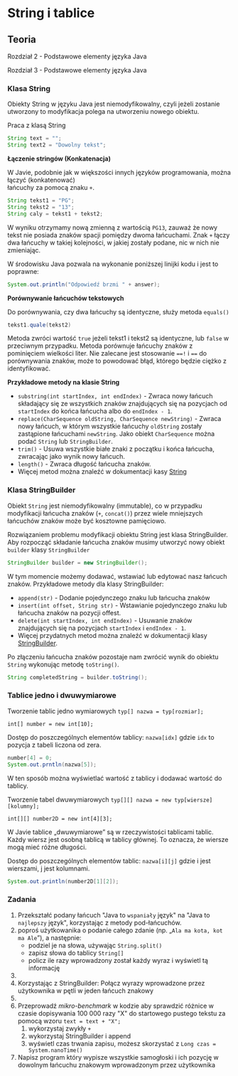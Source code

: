 # String i tablice

## Teoria&#x20;

Rozdział 2 - Podstawowe elementy języka Java

Rozdział 3 - Podstawowe elementy języka Java

### Klasa String

Obiekty String w języku Java jest niemodyfikowalny, czyli jeżeli zostanie utworzony to modyfikacja polega na utworzeniu nowego obiektu.&#x20;

Praca z klasą String&#x20;

```java
String text = "";
String text2 = "Dowolny tekst";
```

**Łączenie stringów (Konkatenacja)**

W Javie, podobnie jak w większości innych języków programowania, można łączyć (konkatenować)\
łańcuchy za pomocą znaku `+`.

```java
String tekst1 = "PG";
String tekst2 = "13";
String caly = tekst1 + tekst2;
```

W wyniku otrzymamy nową zmienną z wartością `PG13`, zauważ że nowy tekst nie posiada znaków spacji pomiędzy dwoma łańcuchami. Znak `+` łączy dwa łańcuchy w takiej kolejności, w jakiej zostały podane, nic w nich nie zmieniając.

W środowisku Java pozwala na wykonanie poniższej linijki kodu i jest to poprawne:

```java
System.out.println("Odpowiedź brzmi " + answer);
```

**Porównywanie łańcuchów tekstowych**

Do porównywania, czy dwa łańcuchy są identyczne, służy metoda `equals()`&#x20;

```java
tekst1.quale(tekst2)
```

Metoda zwróci wartość `true` jeżeli tekst1 i tekst2 są identyczne, lub `false` w przeciwnym przypadku. Metoda porównuje łańcuchy znaków z pominięciem wielkości liter. Nie zalecane jest stosowanie `==!` i `==` do porównywania znaków, może to powodować błąd, którego będzie ciężko z identyfikować.

**Przykładowe metody na klasie String**

* `substring(int startIndex, int endIndex)` - Zwraca nowy łańcuch składający się ze wszystkich znaków znajdujących się na pozycjach od `startIndex` do końca łańcucha albo do `endIndex - 1`.
* `replace(CharSequence oldString, CharSequence newString)` - Zwraca nowy łańcuch, w którym wszystkie łańcuchy `oldString` zostały zastąpione łańcuchami `newString`. Jako obiekt `CharSequence` można podać `String` lub `StringBuilder`.
* `trim()` - Usuwa wszystkie białe znaki z początku i końca łańcucha, zwracając jako wynik nowy łańcuch.
* `length()` - Zwraca długość łańcucha znaków.
* Więcej metod można znaleźć w dokumentacji kasy [String](https://docs.oracle.com/javase/8/docs/api/java/lang/String.html)

### Klasa StringBuilder

&#x20;Obiekt `String` jest niemodyfikowalny (immutable), co w przypadku modyfikacji łańcucha znaków (`+`, `concat()`) przez wiele mniejszych łańcuchów znaków może być kosztowne pamięciowo.

Rozwiązaniem problemu modyfikacji obiektu String jest klasa StringBuilder. Aby rozpocząć składanie łańcucha znaków musimy utworzyć nowy obiekt `builder` klasy `StringBuilder`

```java
StringBuilder builder = new StringBuilder();
```

W tym momencie możemy dodawać, wstawiać lub edytować nasz łańcuch znaków. Przykładowe metody dla klasy StringBuilder:

* `append(str)` - Dodanie pojedynczego znaku lub łańcucha znaków
* `insert(int offset, String str)` - Wstawianie pojedynczego znaku lub łańcucha znaków na pozycji offest.
* `delete(int startIndex, int endIndex)` - Usuwanie znaków znajdujących się na pozycjach `startIndex` i `endIndex - 1`.
* Więcej przydatnych metod można znaleźć w dokumentacji klasy [StringBuilder](https://docs.oracle.com/javase/8/docs/api/java/lang/StringBuilder.html).

Po złączeniu łańcucha znaków pozostaje nam zwrócić wynik do obiektu `String` wykonując metodę `toString()`.&#x20;

```java
String completedString = builder.toString();
```

### Tablice jedno i dwuwymiarowe

Tworzenie tablic jedno wymiarowych `typ[] nazwa = typ[rozmiar];`

`int[] number = new int[10];`&#x20;

Dostęp do poszczególnych elementów tablicy: `nazwa[idx]` gdzie `idx` to pozycja z tabeli liczona od zera.

```java
number[4] = 0;
System.out.prntln(nazwa[5]);
```

W ten sposób można wyświetlać wartość z tablicy i dodawać wartość do tablicy.

Tworzenie tabel dwuwymiarowych `typ[][] nazwa = new typ[wiersze][kolumny];`&#x20;

`int[][] number2D = new int[4][3];`

W Javie tablice „dwuwymiarowe” są w rzeczywistości tablicami tablic. Każdy wiersz jest osobną tablicą w tablicy głównej. To oznacza, że wiersze mogą mieć różne długości.

Dostęp do poszczególnych elementów tablic: `nazwa[i][j]` gdzie i jest wierszami, j jest kolumnami.&#x20;

```java
System.out.println(number2D[1][2]);
```

### Zadania

1. Przekształć podany łańcuch "Java to `wspaniały` język" na "Java to `najlepszy` język", korzystając z metody pod-łańcuchów.
2. poproś użytkowanika o podanie całego zdanie (np. „`Ala ma kota, kot ma Ale`”), a następnie:
   * podziel je na słowa, używając `String.split()`
   * zapisz słowa do tablicy `String[]`
   * policz ile razy wprowadzony został każdy wyraz i wyświetl tą informację
3.
4. Korzystając z StringBuilder: Połącz wyrazy wprowadzone przez użytkownika w pętli w jeden łańcuch znakowy
5.
6. Przeprowadź _mikro-benchmark_ w kodzie aby sprawdzić różnice w czasie dopisywania 100 000 razy "X" do startowego pustego tekstu za pomocą wzoru `text = text + "X";`
   1. wykorzystaj zwykły `+`
   2. wykorzystaj StringBuilder i append
   3. wyświetl czas trwania zapisu, możesz skorzystać z `Long czas = System.nanoTime()`
7. Napisz program który wypisze wszystkie samogłoski i ich pozycję w dowolnym łańcuchu znakowym wprowadzonym przez użytkownika
